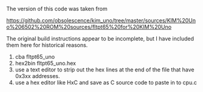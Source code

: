 The version of this code was taken from

https://github.com/obsolescence/kim_uno/tree/master/sources/KIM%20Uno%206502%20ROM%20sources/fltpt65%20for%20KIM%20Uno


The original build instructions appear to be incomplete, but I have included
them here for historical reasons.

1. cba fltpt65_uno
1. hex2bin fltpt65_uno.hex
1. use a text editor to strip out the hex lines at the end of the file that have 0x3xx addresses.
1. use a hex editor like HxC and save as C source code to paste in to cpu.c

